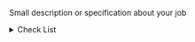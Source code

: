 Small description or specification about your job

<details>
<summary>
Check List
</summary>

- [ ] I link the `Issue` with the Pull Request using `RESOLVE #<issue_id` or tool
- [ ] My Pull Request point to sprint branch
- [ ] I move my Issue to `Review in progress`
- [ ] I have added a small description for the app
- [ ] I had test if is necessary.
- [ ] Go to Discord to share Link of the PR

</details>
